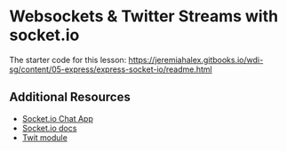# Websockets & Twitter Streams with socket.io

The starter code for this lesson: https://jeremiahalex.gitbooks.io/wdi-sg/content/05-express/express-socket-io/readme.html

## Additional Resources

- [Socket.io Chat App](http://socket.io/get-started/chat/)
- [Socket.io docs](http://socket.io/docs/)
- [Twit module](https://github.com/ttezel/twit)

